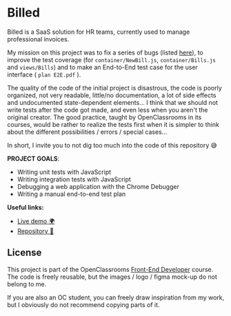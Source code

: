 # Billed

Billed is a SaaS solution for HR teams, currently used to manage professional invoices.

My mission on this project was to fix a series of bugs (listed [here](https://www.notion.so/a7a612fc166747e78d95aa38106a55ec)), to improve the test coverage (for `container/NewBill.js`, `container/Bills.js` and `views/Bills`) and to make an End-to-End test case for the user interface ( `plan E2E.pdf` ).


The quality of the code of the initial project is disastrous, the code is poorly organized, not very readable, little/no documentation, a lot of side effects and undocumented state-dependent elements...
I think that we should not write tests after the code got made, and even less when you aren't the original creator. The good practice, taught by OpenClassrooms in its courses, would be rather to realize the tests first when it is simpler to think about the different possibilities / errors / special cases...

In short, I invite you to not dig too much into the code of this repository 😅

**PROJECT GOALS**:

- Writing unit tests with JavaScript
- Writing integration tests with JavaScript
- Debugging a web application with the Chrome Debugger
- Writing a manual end-to-end test plan

**Useful links:**

- [Live demo 🌍](https://benjaminlesne.github.io/benjaminLesne_9_08112021/)
- [Repository 📖](https://github.com/BenjaminLesne/BenjaminLesne_9_08112021)



## License

This project is part of the OpenClassrooms [Front-End Developer](https://openclassrooms.com/fr/paths/314-developpeur-front-end) course. The code is freely reusable, but the images / logo / figma mock-up do not belong to me.

If you are also an OC student, you can freely draw inspiration from my work, but I obviously do not recommend copying parts of it.
